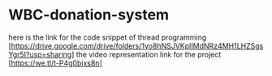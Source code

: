 # WBC-donation-system
here is the link for the code snippet of thread programming [https://drive.google.com/drive/folders/1yo8hNSJVKpIIMdNRz4MH1LHZSgsYgr5I?usp=sharing]
the video representation link for the project [https://we.tl/t-P4g0bixs8n]
